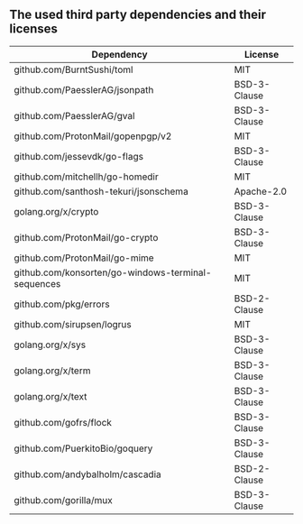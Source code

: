 ## The used third party dependencies and their licenses

| Dependency                                         | License      |
| -------------------------------------------------- | ------------ |
| github.com/BurntSushi/toml                         | MIT          |
| github.com/PaesslerAG/jsonpath                     | BSD-3-Clause |
| github.com/PaesslerAG/gval                         | BSD-3-Clause |
| github.com/ProtonMail/gopenpgp/v2                  | MIT          |
| github.com/jessevdk/go-flags                       | BSD-3-Clause |
| github.com/mitchellh/go-homedir                    | MIT          |
| github.com/santhosh-tekuri/jsonschema              | Apache-2.0   |
| golang.org/x/crypto                                | BSD-3-Clause |
| github.com/ProtonMail/go-crypto                    | BSD-3-Clause |
| github.com/ProtonMail/go-mime                      | MIT          |
| github.com/konsorten/go-windows-terminal-sequences | MIT          |
| github.com/pkg/errors                              | BSD-2-Clause |
| github.com/sirupsen/logrus                         | MIT          |
| golang.org/x/sys                                   | BSD-3-Clause |
| golang.org/x/term                                  | BSD-3-Clause |
| golang.org/x/text                                  | BSD-3-Clause |
| github.com/gofrs/flock                             | BSD-3-Clause |
| github.com/PuerkitoBio/goquery                     | BSD-3-Clause |
| github.com/andybalholm/cascadia                    | BSD-2-Clause |
| github.com/gorilla/mux                             | BSD-3-Clause |